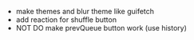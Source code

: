 - make themes and blur theme like guifetch
- add reaction for shuffle button
- NOT DO make prevQueue button work (use history)
